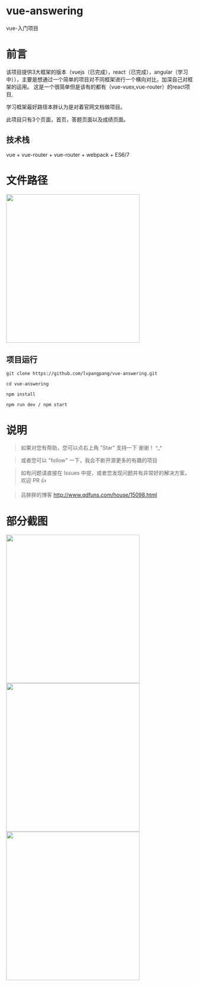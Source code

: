 # vue-answering
vue-入门项目

# 前言
该项目提供3大框架的版本（vuejs（已完成），react（已完成），angular（学习中）），主要是想通过一个简单的项目对不同框架进行一个横向对比，加深自己对框架的运用。
这是一个很简单但是该有的都有（vue-vuex,vue-router）的react项目,

学习框架最好路径本胖认为是对着官网文档做项目。

此项目只有3个页面，首页，答题页面以及成绩页面。


## 技术栈

vue + vue-router + vue-router + webpack + ES6/7 

# 文件路径
<img src="https://github.com/lvpangpang/vue-answering/blob/master/static/vue.png" width="360" height="400"/>



## 项目运行


```
git clone https://github.com/lvpangpang/vue-answering.git

cd vue-answering

npm install

npm run dev / npm start

```

# 说明

>  如果对您有帮助，您可以点右上角 "Star" 支持一下 谢谢！ ^_^

>  或者您可以 "follow" 一下，我会不断开源更多的有趣的项目

>  如有问题请直接在 Issues 中提，或者您发现问题并有非常好的解决方案，欢迎 PR 👍

> 吕胖胖的博客 http://www.qdfuns.com/house/15098.html


# 部分截图

<img src="https://github.com/lvpangpang/vue-answering/blob/master/static/2.png" width="360" height="400"/>
<img src="https://github.com/lvpangpang/vue-answering/blob/master/static/3.png" width="360" height="400"/>
<img src="https://github.com/lvpangpang/vue-answering/blob/master/static/4.png" width="360" height="400"/>

